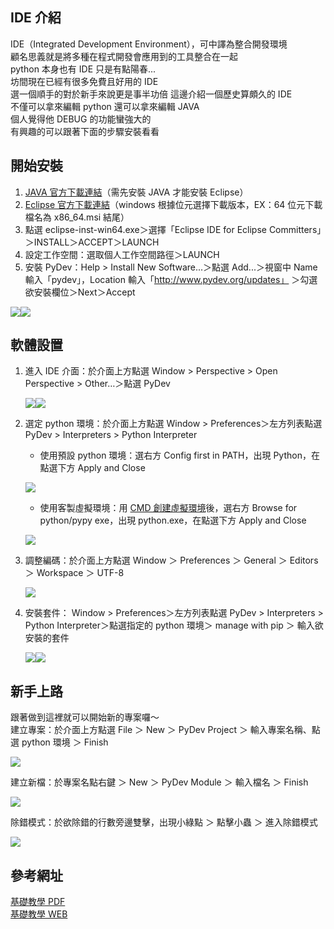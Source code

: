 ## IDE 介紹
IDE（Integrated Development Environment），可中譯為整合開發環境  
顧名思義就是將多種在程式開發會應用到的工具整合在一起  
python 本身也有 IDE 只是有點陽春...  
坊間現在已經有很多免費且好用的 IDE  
選一個順手的對於新手來說更是事半功倍
這邊介紹一個歷史算頗久的 IDE  
不僅可以拿來編輯 python 還可以拿來編輯 JAVA  
個人覺得他 DEBUG 的功能蠻強大的  
有興趣的可以跟著下面的步驟安裝看看  

## 開始安裝
1. [JAVA 官方下載連結](https://github.com/ojdkbuild/ojdkbuild/blob/master/README.md)（需先安裝 JAVA 才能安裝 Eclipse）  
2. [Eclipse 官方下載連結](https://www.eclipse.org/downloads/)（windows 根據位元選擇下載版本，EX：64 位元下載檔名為 x86_64.msi 結尾）  
3. 點選 eclipse-inst-win64.exe＞選擇「Eclipse IDE for Eclipse Committers」＞INSTALL＞ACCEPT＞LAUNCH
4. 設定工作空間：選取個人工作空間路徑＞LAUNCH
5. 安裝 PyDev：Help > Install New Software...＞點選 Add...＞視窗中 Name 輸入「pydev」，Location 輸入「http://www.pydev.org/updates」 ＞勾選欲安裝欄位＞Next＞Accept  
  
![](https://github.com/yuning-lin/EnvironmentSetup/blob/main/SetUpPic/install_pydev.png)![](https://github.com/yuning-lin/EnvironmentSetup/blob/main/SetUpPic/optional_columns.png)

## 軟體設置
1. 進入 IDE 介面：於介面上方點選 Window > Perspective > Open Perspective > Other…＞點選 PyDev
  
    ![](https://github.com/yuning-lin/EnvironmentSetup/blob/main/SetUpPic/enter_eclipse_interface1.png)![](https://github.com/yuning-lin/EnvironmentSetup/blob/main/SetUpPic/enter_eclipse_interface2.png)  
  
2. 選定 python 環境：於介面上方點選 Window > Preferences＞左方列表點選 PyDev > Interpreters > Python Interpreter
    * 使用預設 python 環境：選右方 Config first in PATH，出現 Python，在點選下方 Apply and Close
      
    ![](https://github.com/yuning-lin/EnvironmentSetup/blob/main/SetUpPic/choose_python_env.png)  
      
    * 使用客製虛擬環境：用 [CMD 創建虛擬環境](https://github.com/yuning-lin/EnvironmentSetup/tree/main/Python#%E8%99%9B%E6%93%AC%E7%92%B0%E5%A2%83)後，選右方 Browse for python/pypy exe，出現 python.exe，在點選下方 Apply and Close
      
    ![](https://github.com/yuning-lin/EnvironmentSetup/blob/main/SetUpPic/choose_python_env2.png)  
      
3. 調整編碼：於介面上方點選 Window ＞ Preferences ＞ General ＞ Editors ＞ Workspace ＞ UTF-8  
     
    ![](https://github.com/yuning-lin/EnvironmentSetup/blob/main/SetUpPic/change_encoding.png)
      
4. 安裝套件： Window > Preferences＞左方列表點選 PyDev > Interpreters > Python Interpreter＞點選指定的 python 環境＞ manage with pip ＞ 輸入欲安裝的套件  
    
    ![](https://github.com/yuning-lin/EnvironmentSetup/blob/main/SetUpPic/manage_with_pip.PNG)![](https://github.com/yuning-lin/EnvironmentSetup/blob/main/SetUpPic/install_pkg.PNG)  
    
## 新手上路
跟著做到這裡就可以開始新的專案囉～  
建立專案：於介面上方點選 File ＞ New ＞ PyDev Project ＞ 輸入專案名稱、點選 python 環境 ＞ Finish  
  
![](https://github.com/yuning-lin/EnvironmentSetup/blob/main/SetUpPic/create_new_project.PNG)  
  
建立新檔：於專案名點右鍵 ＞ New ＞ PyDev Module ＞ 輸入檔名 ＞ Finish  
  
![](https://github.com/yuning-lin/EnvironmentSetup/blob/main/SetUpPic/create_new_py.png)  
  
除錯模式：於欲除錯的行數旁邊雙擊，出現小綠點 ＞ 點擊小蟲 ＞ 進入除錯模式  
  
![](https://github.com/yuning-lin/EnvironmentSetup/blob/main/SetUpPic/debug_mode.PNG)  
  
## 參考網址
[基礎教學 PDF](https://www.cs.ccu.edu.tw/~naiwei/cs5812/Eclipse-IDE.pdf)  
[基礎教學 WEB](http://tw.gitbook.net/eclipse.html)  
  
